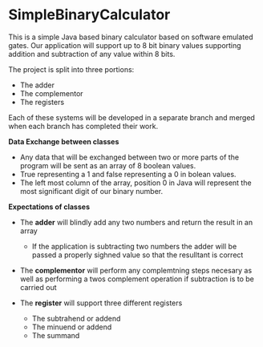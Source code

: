 # SimpleBinaryCalculator
This is a simple Java based binary calculator based on software emulated gates. Our application will support up to 8 bit binary values supporting addition and subtraction of any value within 8 bits.

The project is split into three portions:

* The adder
* The complementor
* The registers

Each of these systems will be developed in a separate branch and merged when each branch has completed their work.

**Data Exchange between classes**

* Any data that will be exchanged between two or more parts of the program will be sent as an array of 8 boolean values. 
* True representing a 1 and false representing a 0 in bolean values. 
* The left most column of the array, position 0 in Java will represent the most significant digit of our binary number.

**Expectations of classes**

* The **adder** will blindly add any two numbers and return the result in an array
	* If the application is subtracting two numbers the adder will be passed a properly sighned value so that the resulltant is correct

* The **complementor** will perform any complemtning steps necesary as well as performing a twos complement operation if subtraction is to be carried out
* The **register** will support three different registers
	* The subtrahend or addend
	* The minuend or addend
	* The summand

